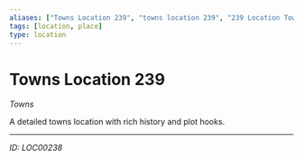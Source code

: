 ```yaml
---
aliases: ["Towns Location 239", "towns location 239", "239 Location Towns"]
tags: [location, place]
type: location
---
```


# Towns Location 239

*Towns*

A detailed towns location with rich history and plot hooks.

---
*ID: LOC00238*